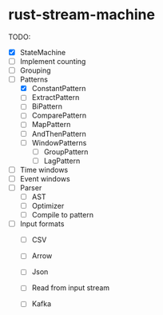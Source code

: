 # rust-stream-machine


TODO:
- [x] StateMachine
- [ ] Implement counting
- [ ] Grouping
- [ ] Patterns
    -  [x] ConstantPattern
    -  [ ] ExtractPattern
    -  [ ] BiPattern
    -  [ ] ComparePattern
    -  [ ] MapPattern
    -  [ ] AndThenPattern
    -  [ ] WindowPatterns
        -  [ ] GroupPattern    
        -  [ ] LagPattern    
- [ ] Time windows
- [ ] Event windows
- [ ] Parser
    - [ ] AST
    - [ ] Optimizer
    - [ ] Compile to pattern
- [ ] Input formats
    - [ ] CSV
    - [ ] Arrow
    - [ ] Json
    - [ ] Read from input stream
    - [ ] Kafka
    
